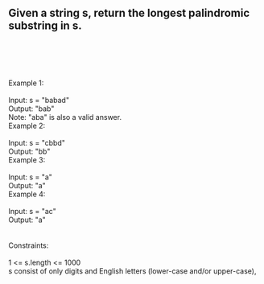## Given a string s, return the longest palindromic substring in s. <br> <br> <br> <br> 
Example 1: <br> <br> 
Input: s = "babad" <br> 
Output: "bab" <br> 
Note: "aba" is also a valid answer. <br> 
Example 2: <br> <br> 
Input: s = "cbbd" <br> 
Output: "bb" <br> 
Example 3: <br> <br> 
Input: s = "a" <br> 
Output: "a" <br> 
Example 4: <br> <br> 
Input: s = "ac" <br> 
Output: "a" <br> <br> <br> 
Constraints: <br> <br> 
1 <= s.length <= 1000 <br> 
s consist of only digits and English letters (lower-case and/or upper-case), <br> 
